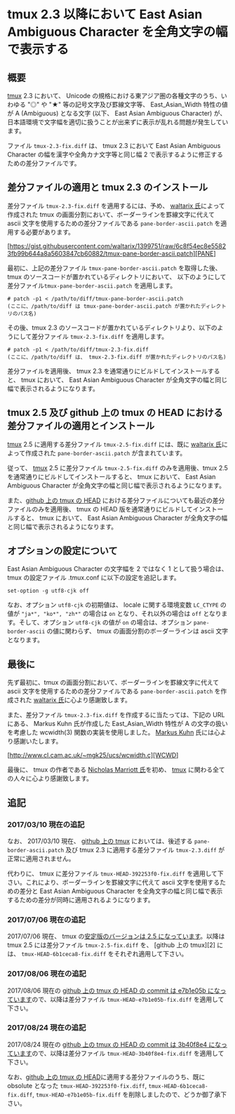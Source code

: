 # tmux 2.3 以降において East Asian Ambiguous Character を全角文字の幅で表示する

## 概要

[tmux][TMUX] 2.3 において、 Unicode の規格における東アジア圏の各種文字のうち、いわゆる "◎" や "★" 等の記号文字及び罫線文字等、 East_Asian_Width 特性の値が A (Ambiguous) となる文字 (以下、 East Asian Ambiguous Character) が、日本語環境で文字幅を適切に扱うことが出来ずに表示が乱れる問題が発生しています。

ファイル ```tmux-2.3-fix.diff``` は、 tmux 2.3 において East Asian Ambiguous Character の幅を漢字や全角カナ文字等と同じ幅 2 で表示するように修正するための差分ファイルです。

## 差分ファイルの適用と tmux 2.3 のインストール

差分ファイル ```tmux-2.3-fix.diff``` を適用するには、予め、 [waltarix 氏][WALT]によって作成された tmux の画面分割において、ボーダーラインを罫線文字に代えて ascii 文字を使用するための差分ファイルである ```pane-border-ascii.patch``` を適用する必要があります。 

[https://gist.githubusercontent.com/waltarix/1399751/raw/6c8f54ec8e55823fb99b644a8a5603847cb60882/tmux-pane-border-ascii.patch][PANE]

最初に、上記の差分ファイル ```tmux-pane-border-ascii.patch``` を取得した後、tmux のソースコードが置かれているディレクトリにおいて、
以下のようにして差分ファイル```tmux-pane-border-ascii.patch``` を適用します。

```
# patch -p1 < /path/to/diff/tmux-pane-border-ascii.patch
(ここに、/path/to/diff は tmux-pane-border-ascii.patch が置かれたディレクトリのパス名)
```

その後、tmux 2.3 のソースコードが置かれているディレクトリより、以下のようにして差分ファイル ```tmux-2.3-fix.diff``` を適用します。

```
# patch -p1 < /path/to/diff/tmux-2.3-fix.diff
(ここに、/path/to/diff は、 tmux-2.3-fix.diff が置かれたディレクトリのパス名)
```

差分ファイルを適用後、 tmux 2.3 を通常通りにビルドしてインストールすると、 tmux において、 East Asian Ambiguous Character が全角文字の幅と同じ幅で表示されるようになります。

## tmux 2.5 及び github 上の tmux の HEAD における差分ファイルの適用とインストール

[tmux][TMUX] 2.5 に適用する差分ファイル ```tmux-2.5-fix.diff``` には、既に [waltarix 氏][WALT]によって作成された ```pane-border-ascii.patch``` が含まれています。

従って、 [tmux][TMUX] 2.5 に差分ファイル ```tmux-2.5-fix.diff``` のみを適用後、tmux 2.5 を通常通りにビルドしてインストールすると、 tmux において、 East Asian Ambiguous Character が全角文字の幅と同じ幅で表示されるようになります。

また、[github 上の tmux の HEAD][TMRP] における差分ファイルについても最近の差分ファイルのみを適用後、 tmux の HEAD 版を通常通りにビルドしてインストールすると、 tmux において、 East Asian Ambiguous Character が全角文字の幅と同じ幅で表示されるようになります。

## オプションの設定について

East Asian Ambiguous Character の文字幅を 2 ではなく 1 として扱う場合は、tmux の設定ファイル .tmux.conf に以下の設定を追記します。

```
set-option -g utf8-cjk off
```

なお、オプション ```utf8-cjk``` の初期値は、 locale に関する環境変数 ```LC_CTYPE``` の値が ```"ja*", "ko*", "zh*"``` の場合は ```on``` となり、それ以外の場合は ```off``` となります。そして、オプション ```utf8-cjk``` の値が ```on``` の場合は、オプション ```pane-border-ascii``` の値に関わらず、 tmux の画面分割のボーダーラインは ascii 文字となります。

## 最後に

先ず最初に、tmux の画面分割において、ボーダーラインを罫線文字に代えて ascii 文字を使用するための差分ファイルである ```pane-border-ascii.patch``` を作成された [waltarix 氏][WALT]に心より感謝致します。

また、差分ファイル ```tmux-2.3-fix.diff``` を作成するに当たっては、下記の URL にある、 Markus Kuhn 氏が作成した East_Asian_Width 特性が A の文字の扱いを考慮した wcwidth(3) 関数の実装を使用しました。 [Markus Kuhn][DRMK] 氏には心より感謝いたします。

[http://www.cl.cam.ac.uk/~mgk25/ucs/wcwidth.c][WCWD]

最後に、 tmux の作者である [Nicholas Marriott 氏][NICM]を初め、 [tmux][TMUX] に関わる全ての人々に心より感謝致します。

## 追記

### 2017/03/10 現在の追記

なお、 2017/03/10 現在、 [github 上の tmux][TMRP] においては、後述する ```pane-border-ascii.patch``` 及び tmux 2.3 に適用する差分ファイル ```tmux-2.3.diff``` が正常に適用されません。

代わりに、 tmux に差分ファイル ```tmux-HEAD-392253f0-fix.diff``` を適用して下さい。これにより、ボーダーラインを罫線文字に代えて ascii 文字を使用するための差分と East Asian Ambiguous Character を全角文字の幅と同じ幅で表示するための差分が同時に適用されるようになります。

### 2017/07/06 現在の追記

2017/07/06 現在、 tmux の[安定版のバージョンは 2.5 になっています][TM25]。以降は tmux 2.5 には差分ファイル ```tmux-2.5-fix.diff``` を、 [github 上の tmux][2] には、 ```tmux-HEAD-6b1ceca8-fix.diff``` をそれぞれ適用して下さい。

### 2017/08/06 現在の追記

2017/08/06 現在の [github 上の tmux の HEAD の commit は e7b1e05b になっています][TMRP]ので、以降は差分ファイル ```tmux-HEAD-e7b1e05b-fix.diff``` を適用して下さい。

### 2017/08/24 現在の追記

2017/08/24 現在の [github 上の tmux の HEAD の commit は 3b40f8e4 になっています][TMRP]ので、以降は差分ファイル ```tmux-HEAD-3b40f8e4-fix.diff``` を適用して下さい。

なお、[github 上の tmux の HEAD][TMRP]に適用する差分ファイルのうち、既に obsolute となった ```tmux-HEAD-392253f0-fix.diff```, ```tmux-HEAD-6b1ceca8-fix.diff```, ```tmux-HEAD-e7b1e05b-fix.diff``` を削除しましたので、どうか御了承下さい。

<!-- 外部リンク一覧 -->

[TMUX]:http://tmux.github.io/
[TMRP]:https://github.com/tmux/tmux.git
[TM25]:https://github.com/tmux/tmux/releases/download/2.5/tmux-2.5.tar.gz
[WALT]:https://github.com/waltarix
[PANE]:https://gist.githubusercontent.com/waltarix/1399751/raw/6c8f54ec8e55823fb99b644a8a5603847cb60882/tmux-pane-border-ascii.patch
[WCWD]:http://www.cl.cam.ac.uk/~mgk25/ucs/wcwidth.c
[DRMK]:http://www.cl.cam.ac.uk/~mgk25/
[NICM]:https://github.com/nicm